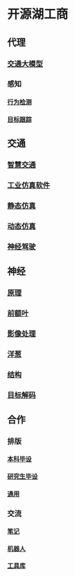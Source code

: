 # 开源湖工商



## 代理

### [交通大模型](https://github.com/OpenHUTB/gpt)

### 感知

#### [行为检测](https://github.com/OpenHUTB/customs) 

#### [目标跟踪](https://github.com/OpenHUTB/mot)

## 交通

### [智慧交通](https://github.com/OpenHUTB/intelligent_traffic) 

### [工业仿真软件](https://github.com/OpenHUTB/matlab) 

### [静态仿真](https://github.com/OpenHUTB/roadrunner) 

### [动态仿真](https://github.com/OpenHUTB/roadrunner-scenario) 

### [神经驾驶](https://github.com/OpenHUTB/neuro_driving) 


## 神经

### [原理](https://github.com/OpenHUTB/neuro)

### [前额叶](https://github.com/OpenHUTB/bazaar)

### [影像处理](https://github.com/OpenHUTB/spm)

### [洋葱](https://github.com/OpenHUTB/onion)

### [结构](https://github.com/OpenHUTB/structure)

### [目标解码](https://github.com/OpenHUTB/object_decoding) 


## 合作

### 排版

#### [本科毕设](https://github.com/OpenHUTB/hutb_latex) 

#### [研究生毕设](https://github.com/OpenHUTB/master) 

#### [通用](https://github.com/OpenHUTB/latex)

### 交流

#### [笔记](https://github.com/OpenHUTB/note)

#### [机器人](https://github.com/OpenHUTB/robot_2022)

#### [工具库](https://github.com/OpenHUTB/utils)



